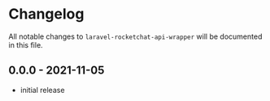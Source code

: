 # Changelog

All notable changes to `laravel-rocketchat-api-wrapper` will be documented in this file.

## 0.0.0 - 2021-11-05

- initial release
